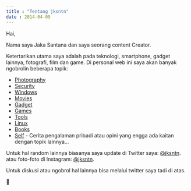 ```yaml
---
title : "Tentang jksntn"
date : 2014-04-09
---
```


Hai,

Nama saya Jaka Santana dan saya seorang content Creator.

Ketertarikan utama saya adalah pada teknologi, smartphone, gadget lainnya, fotografi, film dan game. Di personal web ini saya akan banyak ngobrolin beberapa topik:

- [Photography](/series/photography/)
- [Security](/series/security/)
- [Windows](/series/windows/)
- [Movies](/series/movies/)
- [Gadget](/series/gadget/)
- [Games](/series/games/)
- [Tools](/series/tools/)
- [Linux](/series/linux/)
- [Books](/series/books/)
- [Self](/series/self/) - Cerita pengalaman pribadi atau opini yang engga ada kaitan dengan topik lainnya...

Untuk hal random lainnya biasanya saya update di Twitter saya: [@jksntn](https://twitter.com/jksntn/). atau foto-foto di Instagram: [@jksntn](https://www.instagram.com/jksntn/).

Untuk diskusi atau ngobrol hal lainnya bisa melalui twitter saya tadi di atas. 

🖖
